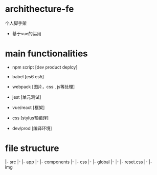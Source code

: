 # archithecture-fe
个人脚手架

- 基于vue的运用

# main functionalities

- npm script [dev  product  deploy]

- babel [es6 es5]

- webpack [图片，css , js等处理]

- jest [单元测试]

- vue/react  [框架]

- css [stylus预编译]

- dev/prod [编译环境]

# file structure
|- src
|- |- app
|- |- components
|- |- css
|- |- global
|- |- |- reset.css
|- |- img
